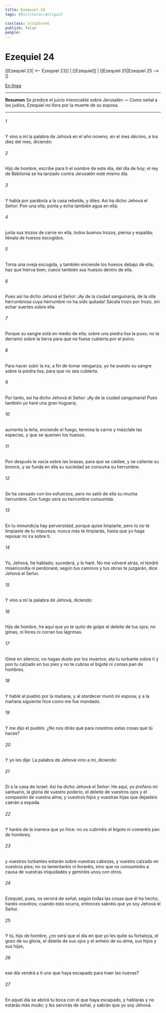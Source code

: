 ```yaml
---
title: Ezequiel 24
tags: #Escrituras\AntiguoT

cssclass: scriptures
publish: false
people:
---
```


# Ezequiel 24
[[Ezequiel 23| <-- Ezequiel 23]] | [[Ezequiel]] | [[Ezequiel 25|Ezequiel 25 --> ]]

[En línea](https://churchofjesuschrist.org/study/scriptures/ot/ezek/24?lang=spa)

---
__Resumen__
Se predice el juicio irrevocable sobre Jerusalén — Como señal a los judíos, Ezequiel no llora por la muerte de su esposa.

---
###### 1 
Y vino a mí la palabra de Jehová en el año noveno, en el mes décimo, a los diez  del mes, diciendo:

###### 2 
Hijo de hombre, escribe para ti el nombre de este día, del día de hoy; el rey de Babilonia se ha lanzado contra Jerusalén este mismo día.

###### 3 
Y habla por parábola a la casa rebelde, y diles: Así ha dicho Jehová el Señor: Pon una olla; ponla y echa también agua en ella;

###### 4 
junta sus trozos de carne en ella, todos buenos trozos, pierna y espalda; llénala de huesos escogidos.

###### 5 
Toma una oveja escogida, y también enciende los huesos debajo de ella; haz que hierva bien; cuece también sus huesos dentro de ella.

###### 6 
Pues así ha dicho Jehová el Señor: ¡Ay de la ciudad sanguinaria, de la olla herrumbrosa cuya herrumbre no ha sido quitada! Sácala trozo por trozo, sin echar suertes sobre ella.

###### 7 
Porque su sangre está en medio de ella; sobre una piedra lisa la puso; no la derramó sobre la tierra para que no fuese cubierta por el polvo.

###### 8 
Para hacer subir la ira, a fin de tomar venganza, yo he puesto su sangre sobre la piedra lisa, para que no sea cubierta.

###### 9 
Por tanto, así ha dicho Jehová el Señor: ¡Ay de la ciudad sanguinaria! Pues también yo haré una gran hoguera;

###### 10 
aumenta la leña, enciende el fuego, termina  la carne y mézclale las especias, y que se quemen los huesos.

###### 11 
Pon después la  vacía sobre las brasas, para que se caldee, y se caliente su bronce, y se funda en ella su suciedad  se consuma su herrumbre.

###### 12 
Se ha cansado con los esfuerzos, pero no salió de ella su mucha herrumbre. Con fuego será su herrumbre consumida.

###### 13 
En tu inmundicia hay perversidad, porque quise limpiarte, pero tú no te limpiaste de tu impureza; nunca más te limpiarás, hasta que yo haga reposar mi ira sobre ti.

###### 14 
Yo, Jehová, he hablado; sucederá, y lo haré. No me volveré atrás, ni tendré misericordia ni perdonaré; según tus caminos y tus obras te juzgarán, dice Jehová el Señor.

###### 15 
Y vino a mí la palabra de Jehová, diciendo:

###### 16 
Hijo de hombre, he aquí que yo te quito de golpe el deleite de tus ojos; no gimas, ni llores ni corran tus lágrimas.

###### 17 
Gime en silencio; no hagas duelo por los muertos; ata tu turbante sobre ti y pon tu calzado en tus pies y no te cubras el bigote ni comas pan de hombres.

###### 18 
Y hablé al pueblo por la mañana, y al atardecer murió mi esposa; y a la mañana siguiente hice como me fue mandado.

###### 19 
Y me dijo el pueblo: ¿No nos dirás qué  para nosotros estas cosas que tú haces?

###### 20 
Y yo les dije: La palabra de Jehová vino a mí, diciendo:

###### 21 
Di a la casa de Israel: Así ha dicho Jehová el Señor: He aquí, yo profano mi santuario, la gloria de vuestro poderío, el deleite de vuestros ojos y el  compasión de vuestra alma; y vuestros hijos y vuestras hijas que dejasteis caerán a espada.

###### 22 
Y haréis de la manera que yo hice: no os cubriréis el bigote ni comeréis pan de hombres;

###### 23 
y vuestros turbantes estarán sobre vuestras cabezas, y vuestro calzado en vuestros pies; no os lamentaréis ni lloraréis, sino que os consumiréis a causa de vuestras iniquidades y gemiréis unos con otros.

###### 24 
Ezequiel, pues, os servirá de señal; según todas las cosas que él ha hecho, haréis vosotros; cuando esto ocurra, entonces sabréis que yo soy Jehová el Señor.

###### 25 
Y tú, hijo de hombre, ¿no será que el día en que yo les quite su fortaleza, el gozo de su gloria, el deleite de sus ojos y el anhelo de su alma, sus hijos y sus hijas,

###### 26 
ese día vendrá a ti uno que haya escapado para traer las nuevas?

###### 27 
En aquel día se abrirá tu boca  con el que haya escapado, y hablarás y no estarás más mudo; y les servirás de señal, y sabrán que yo soy Jehová.

